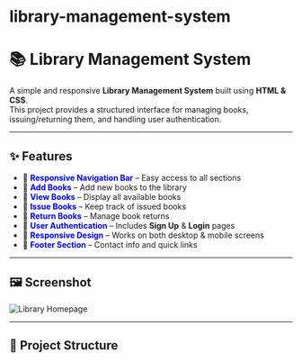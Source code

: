 # library-management-system
# 📚 Library Management System

A simple and responsive **Library Management System** built using **HTML & CSS**.  
This project provides a structured interface for managing books, issuing/returning them, and handling user authentication.

---

## ✨ Features

- 🔹 <span style="color:blue">**Responsive Navigation Bar**</span> – Easy access to all sections  
- 🔹 <span style="color:blue">**Add Books**</span> – Add new books to the library  
- 🔹 <span style="color:blue">**View Books**</span> – Display all available books  
- 🔹 <span style="color:blue">**Issue Books**</span> – Keep track of issued books  
- 🔹 <span style="color:blue">**Return Books**</span> – Manage book returns  
- 🔹 <span style="color:blue">**User Authentication**</span> – Includes **Sign Up** & **Login** pages  
- 🔹 <span style="color:blue">**Responsive Design**</span> – Works on both desktop & mobile screens  
- 🔹 <span style="color:blue">**Footer Section**</span> – Contact info and quick links  

---

## 🖼️ Screenshot

![Library Homepage](pexels-hujason-31648617.jpg)

---

## 📂 Project Structure

